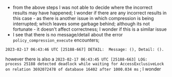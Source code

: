 * from the above steps I was not able to decide where the incorrect results may have happened; I wonder if there are any incorrect results in this case - as there is another issue in which compression is being interrupted; which leaves some garbage behind; although its not fortunate - it doesn't affect correctness; I wonder if this is a similar issue
* I see that there is no message/detail about the error `policy_compression_execute` encounters;
```
2023-02-17 06:43:46 UTC [25188-667] DETAIL:  Message: (), Detail: ().
```
however there is also a `2023-02-17 06:43:45 UTC [25188-663] LOG:  process 25188 detected deadlock while waiting for AccessExclusiveLock on relation 3692072478 of database 16402 after 1000.034 ms` ; I wonder 
